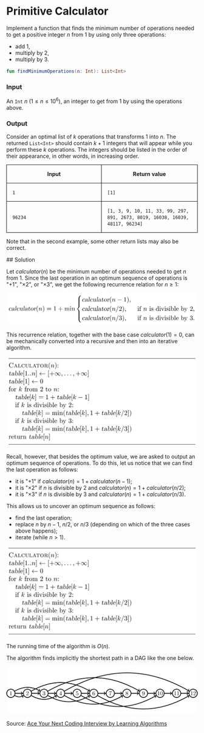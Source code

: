 <style>
.samples th, .samples td {
    border: 1px solid black;
    border-collapse: collapse;
    padding: 15px;
    width: 300px;
    /*max-width: 100%;*/
    /*text-align: center;*/
    /*alignment: center;*/
}

.sample th, .sample td {
    border: 1px solid black;
    padding: 15px;
    width: 300px;
    /*max-width: 100%;*/
    /*text-align: center;*/
    /*alignment: center;*/
}

.sample td {
    border-top: none;
    border-bottom: none;
}

.sample table {
    border-collapse: collapse;
    border: 1px solid black;
}

.logo {
    display: flex;
    justify-content: center;
}

.logo img {
    width: 200px;
    align: center;
}

.code span {
    line-height: 22px;
}
</style>

# Primitive Calculator

Implement a function that finds the minimum number of operations needed
to get a positive integer $n$ from 1 by using only three operations:

- add 1,
- multiply by 2,
- multiply by 3.

```Kotlin
fun findMinimumOperations(n: Int): List<Int>
```

### Input

An `Int` $n$ ($1 \le n \le 10^6$), an integer to get from 1 by using the operations above.

### Output

Consider an optimal list of $k$ operations that transforms 1 into $n$.
The returned `List<Int>` should contain $k + 1$ integers that will appear while you perform these $k$ operations.
The integers should be listed in the order of their appearance, in other words, in increasing order.

<div class="samples">

| Input   | Return value                                                                  |
|---------|-------------------------------------------------------------------------------|
| `1`     | `[1]`                                                                         |
| `96234` | `[1, 3, 9, 10, 11, 33, 99, 297, 891, 2673, 8019, 16038, 16039, 48117, 96234]` |

Note that in the second example, some other return lists may also be correct.

</div>


<div class="hint">
## Solution

Let ${calculator}(n)$ be the minimum number of operations needed
to get $n$ from $1$. Since the last operation in an optimum
sequence of operations is "$+1$", "$\times 2$", or
"$\times 3$", we get the following recurrence relation for $n \ge 1$:

<img src="../../images/calculator_1.png">

This recurrence relation, together with the base
case ${calculator}(1)=0$, can be mechanically converted into
a recursive and then into an iterative algorithm.

<img src="../../images/calculator_2.png">

Recall, however, that besides the optimum value, we are asked
to output an optimum sequence of operations. To do this, let us notice that we can find the last operation as follows:

* it is "$+1$" if ${calculator}(n)=1+{calculator}(n-1)$;
* it is "$\times 2$" if $n$ is divisible by $2$ and ${calculator}(n)=1+{calculator}(n/2)$;
* it is "$\times 3$" if $n$ is divisible by $3$ and ${calculator}(n)=1+{calculator}(n/3)$.

This allows us to uncover an optimum sequence as follows:

* find the last operation;
* replace $n$ by $n-1$, $n/2$, or $n/3$ (depending on which of the three cases above happens);
* iterate (while $n>1$).

<img src="../../images/calculator_3.png">

The running time of the algorithm is $O(n)$.

The algorithm finds implicitly the shortest path in a DAG like the one below.

<img src="../../images/calculator_4.png">

Source:
[Ace Your Next Coding Interview by Learning Algorithms](https://bit.ly/acecogniterra)

</div>